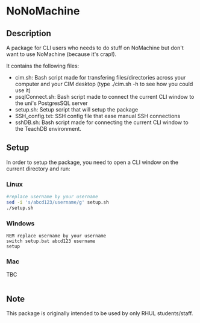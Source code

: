 # NoNoMachine

## Description
A package for CLI users who needs to do stuff on NoMachine but don't want to use NoMachine (because it's crap!).

It contains the following files:
- cim.sh: Bash script made for transfering files/directories across your computer and your CIM desktop (type ./cim.sh -h to see how you could use it)
- psqlConnect.sh: Bash script made to connect the current CLI window to the uni's PostgresSQL server
- setup.sh: Setup script that will setup the package
- SSH_config.txt: SSH config file that ease manual SSH connections
- sshDB.sh: Bash script made for connecting the current CLI window to the TeachDB environment.

## Setup
In order to setup the package, you need to open a CLI window on the current directory and run:

### Linux
```bash
#replace username by your username
sed -i 's/abcd123/username/g' setup.sh
./setup.sh
```
### Windows
```batch
REM replace username by your username
switch setup.bat abcd123 username
setup
```
### Mac
TBC
```bash

```

## Note
This package is originally intended to be used by only RHUL students/staff.
